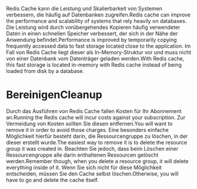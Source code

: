<span data-ttu-id="2a824-101">Redis Cache kann die Leistung und Skalierbarkeit von Systemen verbessern, die häufig auf Datenbanken zugreifen.</span><span class="sxs-lookup"><span data-stu-id="2a824-101">Redis cache can improve the performance and scalability of systems that rely heavily on databases.</span></span> <span data-ttu-id="2a824-102">Die Leistung wird durch vorübergehendes Kopieren häufig verwendeter Daten in einen schnellen Speicher verbessert, der sich in der Nähe der Anwendung befindet.</span><span class="sxs-lookup"><span data-stu-id="2a824-102">Performance is improved by temporarily copying frequently accessed data to fast storage located close to the application.</span></span> <span data-ttu-id="2a824-103">Im Fall von Redis Cache liegt dieser als In-Memory-Struktur vor und muss nicht von einer Datenbank vom Datenträger geladen werden.</span><span class="sxs-lookup"><span data-stu-id="2a824-103">With Redis cache, this fast storage is located in-memory with Redis cache instead of being loaded from disk by a database.</span></span>

# <a name="cleanup"></a><span data-ttu-id="2a824-104">Bereinigen</span><span class="sxs-lookup"><span data-stu-id="2a824-104">Cleanup</span></span>

<span data-ttu-id="2a824-105">Durch das Ausführen von Redis Cache fallen Kosten für Ihr Abonnement an.</span><span class="sxs-lookup"><span data-stu-id="2a824-105">Running the Redis cache will incur costs against your subscription.</span></span> <span data-ttu-id="2a824-106">Zur Vermeidung von Kosten sollten Sie diesen entfernen.</span><span class="sxs-lookup"><span data-stu-id="2a824-106">You will want to remove it in order to avoid those charges.</span></span> <span data-ttu-id="2a824-107">Eine besonders einfache Möglichkeit hierfür besteht darin, die Ressourcengruppe zu löschen, in der dieser erstellt wurde.</span><span class="sxs-lookup"><span data-stu-id="2a824-107">The easiest way to remove it is to delete the resource group it was created in.</span></span> <span data-ttu-id="2a824-108">Beachten Sie jedoch, dass beim Löschen einer Ressourcengruppe alle darin enthaltenen Ressourcen gelöscht werden.</span><span class="sxs-lookup"><span data-stu-id="2a824-108">Remember though, when you delete a resource group, it will delete everything inside of it.</span></span> <span data-ttu-id="2a824-109">Wenn Sie sich nicht für diese Möglichkeit entscheiden, müssen Sie den Cache selbst löschen.</span><span class="sxs-lookup"><span data-stu-id="2a824-109">Otherwise, you will have to go and delete the cache itself.</span></span>